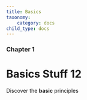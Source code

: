 ```yaml
---
title: Basics
taxonomy:
    category: docs
child_type: docs
---
```


### Chapter 1

# Basics Stuff 12

Discover the **basic** principles
